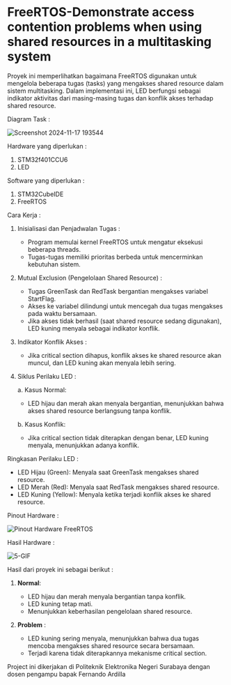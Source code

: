 # FreeRTOS-Demonstrate	access	contention	problems when	using	shared	resources	in	a multitasking	system

Proyek ini memperlihatkan bagaimana FreeRTOS digunakan untuk mengelola beberapa tugas (tasks) yang mengakses shared resource dalam sistem multitasking. Dalam implementasi ini, LED berfungsi sebagai indikator aktivitas dari masing-masing tugas dan konflik akses terhadap shared resource.

Diagram Task :

![Screenshot 2024-11-17 193544](https://github.com/user-attachments/assets/10191aaf-f847-4c35-af86-312c27aadbef)

Hardware yang diperlukan :
1. STM32f401CCU6
2. LED

Software yang diperlukan :
1. STM32CubeIDE
2. FreeRTOS

Cara Kerja :
1. Inisialisasi dan Penjadwalan Tugas :
   - Program memulai kernel FreeRTOS untuk mengatur eksekusi beberapa threads.
   - Tugas-tugas memiliki prioritas berbeda untuk mencerminkan kebutuhan sistem.
     
2. Mutual Exclusion (Pengelolaan Shared Resource) :
   - Tugas GreenTask dan RedTask bergantian mengakses variabel StartFlag.
   - Akses ke variabel dilindungi untuk mencegah dua tugas mengakses pada waktu bersamaan.
   - Jika akses tidak berhasil (saat shared resource sedang digunakan), LED kuning menyala sebagai indikator konflik.
     
3. Indikator Konflik Akses :
   - Jika critical section dihapus, konflik akses ke shared resource akan muncul, dan LED kuning akan menyala lebih sering.
     
4. Siklus Perilaku LED :
   
   a. Kasus Normal:
   - LED hijau dan merah akan menyala bergantian, menunjukkan bahwa akses shared resource berlangsung tanpa konflik.

   b. Kasus Konflik:
   - Jika critical section tidak diterapkan dengan benar, LED kuning menyala, menunjukkan adanya konflik.
     
Ringkasan Perilaku LED :
- LED Hijau (Green): Menyala saat GreenTask mengakses shared resource.
- LED Merah (Red): Menyala saat RedTask mengakses shared resource.
- LED Kuning (Yellow): Menyala ketika terjadi konflik akses ke shared resource.

Pinout Hardware :

![Pinout Hardware FreeRTOS](https://github.com/user-attachments/assets/8b814f64-fa02-4ee5-a5e5-d6a85f395bb2)

Hasil Hardware :

![5-GIF](https://github.com/user-attachments/assets/648bc249-7fa2-4e7a-8028-b3777174279c)


Hasil dari proyek ini sebagai berikut :
1. **Normal**:
   - LED hijau dan merah menyala bergantian tanpa konflik.
   - LED kuning tetap mati.
   - Menunjukkan keberhasilan pengelolaan shared resource.
     
2. **Problem** :
   - LED kuning sering menyala, menunjukkan bahwa dua tugas mencoba mengakses shared resource secara bersamaan.
   - Terjadi karena tidak diterapkannya mekanisme critical section.
   
Project ini dikerjakan di Politeknik Elektronika Negeri Surabaya dengan dosen pengampu bapak Fernando Ardilla
